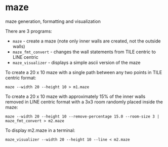 # maze
maze generation, formatting and visualization

There are 3 programs:
 - `maze` - create a maze (note only inner walls are created, not the outside walls)
 - `maze_fmt_convert` - changes the wall statements from TILE centric to LINE centric
 - `maze_visualizer` - displays a simple ascii version of the maze

To create a 20 x 10 maze with a single path between any two points in TILE centric format:
```
maze --width 20 --height 10 > m1.maze
```

To create a 20 x 10 maze with approximately 15% of the inner walls removed in LINE centric format with a 3x3 room randomly placed inside the maze:
```
maze --width 20 --height 10 --remove-percentage 15.0 --room-size 3 | maze_fmt_convert > m2.maze
```

To display m2.maze in a terminal:
```
maze_visualizer --width 20 --height 10 --line < m2.maze
```
